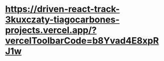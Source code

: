 # https://driven-react-track-3kuxczaty-tiagocarbones-projects.vercel.app/?vercelToolbarCode=b8Yvad4E8xpRJ1w